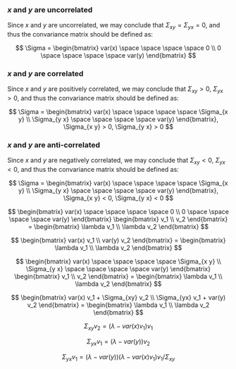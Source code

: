 ### $x$ and $y$ are uncorrelated

Since $x$ and $y$ are uncorrelated, we may conclude that $\Sigma_{x y} = \Sigma_{y x} = 0$, and thus the convariance matrix should be defined as:

$$  
\Sigma =  \begin{bmatrix} var(x) \space \space \space \space 0 \\ 0 \space \space \space \space var(y) \end{bmatrix}
$$

### $x$ and $y$ are correlated

Since $x$ and $y$ are positively correlated, we may conclude that $\Sigma_{x y} > 0$, $\Sigma_{y x} > 0$, and thus the convariance matrix should be defined as:

$$  
\Sigma =  \begin{bmatrix} var(x) \space \space \space \space \Sigma_{x y} \\ \Sigma_{y x} \space \space \space \space var(y) \end{bmatrix}, \Sigma_{x y} > 0, \Sigma_{y x} > 0
$$

### $x$ and $y$ are anti-correlated

Since $x$ and $y$ are negatively correlated, we may conclude that $\Sigma_{x y} < 0$, $\Sigma_{y x} < 0$, and thus the convariance matrix should be defined as:

$$  
\Sigma =  \begin{bmatrix} var(x) \space \space \space \space \Sigma_{x y} \\ \Sigma_{y x} \space \space \space \space var(y) \end{bmatrix}, \Sigma_{x y} < 0, \Sigma_{y x} < 0
$$






$$
\begin{bmatrix} var(x) \space \space \space \space 0 \\ 0 \space \space \space \space var(y) \end{bmatrix} \begin{bmatrix} v_1 \\ v_2 \end{bmatrix} = \begin{bmatrix} \lambda v_1 \\ \lambda v_2 \end{bmatrix}
$$

$$
\begin{bmatrix} var(x) v_1 \\ var(y) v_2 \end{bmatrix}  = \begin{bmatrix} \lambda v_1 \\ \lambda v_2 \end{bmatrix}
$$


$$  
\begin{bmatrix} var(x) \space \space \space \space \Sigma_{x y} \\ \Sigma_{y x} \space \space \space \space var(y) \end{bmatrix}  \begin{bmatrix} v_1 \\ v_2 \end{bmatrix} = \begin{bmatrix} \lambda v_1 \\ \lambda v_2 \end{bmatrix}
$$

$$
\begin{bmatrix} var(x) v_1 + \Sigma_{xy} v_2 \\ \Sigma_{yx} v_1 + var(y) v_2 \end{bmatrix}  = \begin{bmatrix} \lambda v_1 \\ \lambda v_2 \end{bmatrix}
$$

$$
\Sigma_{xy} v_2 = (\lambda - var(x)v_1)v_1
$$

$$
\Sigma_{yx}v_1 = (\lambda - var(y))v_2
$$

$$
\Sigma_{yx}v_1 = (\lambda - var(y)) (\lambda - var(x)v_1)v_1 / \Sigma_{xy}
$$